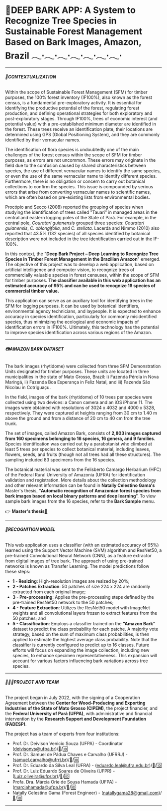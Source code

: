 # 🌳DEEP BARK APP: A System to Recognize Tree Species in Sustainable Forest Management Based on Bark Images, Amazon, Brazil 𓂃⋅𓂃⋅𓂃⋅𓂃⋅𓂃⋅𓂃⋅𓂃⋅

----------------------------------

###### 🔎**CONTEXTUALIZATION**

Within the scope of Sustainable Forest Management (SFM) for timber purposes, the 100% forest inventory (IF100%), also known as the forest census, is a fundamental pre-exploratory activity. It is essential for identifying the productive potential of the forest, regulating forest production, and defining operational strategies for both exploratory and post-exploratory stages. Through IF100%, trees of economic interest (and potential value) with a pre-established minimum diameter are identified in the forest. These trees receive an identification plate, their locations are determined using GPS (Global Positioning System), and they are commonly identified by their vernacular names.

The identification of flora species is undoubtedly one of the main challenges of the forest census within the scope of SFM for timber purposes, as errors are not uncommon. These errors may originate in the field due to the confusion caused by shared characteristics between species, the use of different vernacular names to identify the same species, or even the use of the same vernacular name to identify different species. Furthermore, there is no obligation or concern to carry out botanical collections to confirm the species. This issue is compounded by serious errors that arise from converting vernacular names to scientific names, which are often based on pre-existing lists from environmental bodies.

Procópio and Secco (2008) reported the grouping of species when studying the identification of trees called "Tauari" in managed areas in the central and eastern logging poles of the State of Pará. For example, in the central pole, *Couratari guianensis* grouped three species: *Couratari guianensis*, *C. oblongifolia*, and *C. stellata*. Lacerda and Nimmo (2010) also reported that 43.5% (132 species) of all species identified by botanical description were not included in the tree identification carried out in the IF-100%.

In this context, the "**Deep Bark Project – Deep Learning to Recognize Tree Species in Timber Forest Management in the Brazilian Amazon**" emerged. The objective of this project was to develop a web application, based on artificial intelligence and computer vision, to recognize trees of commercially valuable species in forest censuses, within the scope of SFM for timber purposes. **The classifier available in this web application has an estimated accuracy of 95% and can be used to recognize 16 species of commercial timber value.**

This application can serve as an auxiliary tool for identifying trees in the SFM for logging purposes. It can be used by botanical identifiers, environmental agency technicians, and laypeople. It is expected to enhance accuracy in species identification, particularly for commonly misidentified species, thus minimizing the ecological and economic impacts of identification errors in IF100%. Ultimately, this technology has the potential to improve species identification across various regions of the Amazon.

----------------------------------

###### 📷**AMAZON BARK DATASET**

The bark images (rhytidome) were collected from three SFM Demonstration Units designated for timber purposes. These units are located in three municipalities in the state of Mato Grosso, Brazil: i) Fazenda Pérola in Nova Maringá, ii) Fazenda Boa Esperança in Feliz Natal, and iii) Fazenda São Nicolau in Cotriguaçu. 

In the field, images of the bark (rhytidome) of 10 trees per species were collected using two devices: a Canon camera and an iOS iPhone 11. The images were obtained with resolutions of 3024 x 4032 and 4000 x 5328, respectively. They were captured at heights ranging from 30 cm to 1.40 m above the ground and from a distance of 20 cm to 40 cm from the tree trunk.

The set of images, called Amazon Bark, consists of **2,803 images captured from 160 specimens belonging to 16 species, 16 genera, and 9 families**. Species identification was carried out by a parabotanist who climbed at least 5 trees per species to collect botanical material, including leaves, flowers, seeds, and fruits (though not all trees had all these structures). The sampling included 83 specimens from the 16 species.

The botanical material was sent to the Felisberto Camargo Herbarium (HFC) of the Federal Rural University of Amazonia (UFRA) for identification validation and registration. More details about the collection methodology and other relevant information can be found in **Natally Celestino Gama's** Master's thesis, “**Automatic recognition of Amazonian forest species from bark images based on local binary patterns and deep learning**”. To view sample bark images from the 16 species, refer to the **Bark Sample** menu.

👉 **Master's thesis**[📓](https://ppgbc.propesp.ufpa.br/ARQUIVOS/dissertacoes/2024/Natally_Celestino_07.06.24.pdf)

----------------------------------

###### 🤖**RECOGNITION MODEL**

This web application uses a classifier (with an estimated accuracy of 95%) learned using the Support Vector Machine (SVM) algorithm and ResNet50, a pre-trained Convolutional Neural Network (CNN), as a feature extractor from digital images of tree bark. The approach of using pre-trained networks is known as Transfer Learning. The model predictions follow these steps:
- **1 - Resizing**: High-resolution images are resized by 20%;
- **2 - Patches Extraction**: 50 patches of size 224 x 224 are randomly extracted from each original image;
- **3 - Pre-processing**: Applies the pre-processing steps defined by the pre-trained ResNet50 network to the 50 patches;
- **4 - Feature Extraction**: Utilizes the ResNet50 model with ImageNet weights and all convolutional layers frozen to extract features from the 50 patches; and
- **5 - Classification**: Employs a classifier trained on the **“Amazon Bark”** dataset to predict the class probability for each patche. A majority vote strategy, based on the sum of maximum class probabilities, is then applied to estimate the highest average class probability. Note that the classifier is currently configured to predict up to 16 classes. Future efforts will focus on expanding the image collection, including new species, to enhance specimen representativeness. This expansion will account for various factors influencing bark variations across tree species.

----------------------------------

###### 👨🏻‍💻**PROJECT AND TEAM**

The project began in July 2022, with the signing of a Cooperation Agreement between the **Center for Wood-Producing and Exporting Industries of the State of Mato Grosso (CIPEM)**, the project financier, and the **Federal University of Pará (UFPA)**, with administrative and financial intervention by the **Research Support and Development Foundation (FADESP)**.

The project has a team of experts from four institutions:

- Prof. Dr. Deivison Venicio Souza (UFPA) - Coordinator (deivisonvs@ufpa.br)/[📄](http://lattes.cnpq.br/9063094443073532)/[🆔](https://orcid.org/0000-0002-2975-0927)
- Prof. Dr. Samuel de Pádua Chaves e Carvalho (UFRRJ) - (samuel.carvalho@ufrrj.br)/[📄](http://lattes.cnpq.br/6176482316661283)/[🆔](https://orcid.org/0000-0002-5590-9049)
- Prof. Dr. Eduardo da Silva Leal (UFRA) - (eduardo.leal@ufra.edu.br)/[📄](http://lattes.cnpq.br/1968764406721519)/[🆔]()
- Prof. Dr. Luiz Eduardo Soares de Oliveira (UFPR) - (Luiz.oliveira@ufpr.br)/[📄](http://lattes.cnpq.br/8607171759049558)/[🆔](https://orcid.org/0000-0002-0595-5370)
- Profa. Dra. Márcia Orie de Sousa Hamada (UFPA) - (marciahamada@ufpa.br)/[📄](http://lattes.cnpq.br/9880180163595986)/[🆔]()
- Natally Celestino Gama (Forest Engineer) - (natallygama28@gmail.com)/[📄](http://lattes.cnpq.br/6493402735030303)/[🆔](https://orcid.org/0000-0001-5131-9220)
----------------------------------